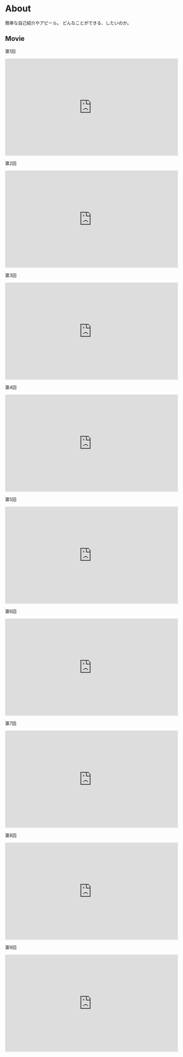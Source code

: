# About
簡単な自己紹介やアピール。
どんなことができる、したいのか。

## Movie
第1回
<iframe width="560" height="315" src="https://www.youtube.com/embed/MXcmRw1JlWk" frameborder="0" allow="accelerometer; autoplay; encrypted-media; gyroscope; picture-in-picture" allowfullscreen></iframe>

第2回
<iframe width="560" height="315" src="https://www.youtube.com/embed/fBfTJF0CUoE" frameborder="0" allow="accelerometer; autoplay; encrypted-media; gyroscope; picture-in-picture" allowfullscreen></iframe>

第3回
<iframe width="560" height="315" src="https://www.youtube.com/embed/h1a06X1B2bc" frameborder="0" allow="accelerometer; autoplay; encrypted-media; gyroscope; picture-in-picture" allowfullscreen></iframe>

第4回
<iframe width="560" height="315" src="https://www.youtube.com/embed/8_5jQgd1p2Y" frameborder="0" allow="accelerometer; autoplay; encrypted-media; gyroscope; picture-in-picture" allowfullscreen></iframe>

第5回
<iframe width="560" height="315" src="https://www.youtube.com/embed/dB7DkKzT7Ss" frameborder="0" allow="accelerometer; autoplay; encrypted-media; gyroscope; picture-in-picture" allowfullscreen></iframe>

第6回
<iframe width="560" height="315" src="https://www.youtube.com/embed/gTmsRseHDJQ" frameborder="0" allow="accelerometer; autoplay; encrypted-media; gyroscope; picture-in-picture" allowfullscreen></iframe>

第7回
<iframe width="560" height="315" src="https://www.youtube.com/embed/aPu0CfRJw58" frameborder="0" allow="accelerometer; autoplay; encrypted-media; gyroscope; picture-in-picture" allowfullscreen></iframe>

第8回
<iframe width="560" height="315" src="https://www.youtube.com/embed/c5cdrA_4Io4" frameborder="0" allow="accelerometer; autoplay; encrypted-media; gyroscope; picture-in-picture" allowfullscreen></iframe>

第9回
<iframe width="560" height="315" src="https://www.youtube.com/embed/c5cdrA_4Io4" frameborder="0" allow="accelerometer; autoplay; encrypted-media; gyroscope; picture-in-picture" allowfullscreen></iframe>
